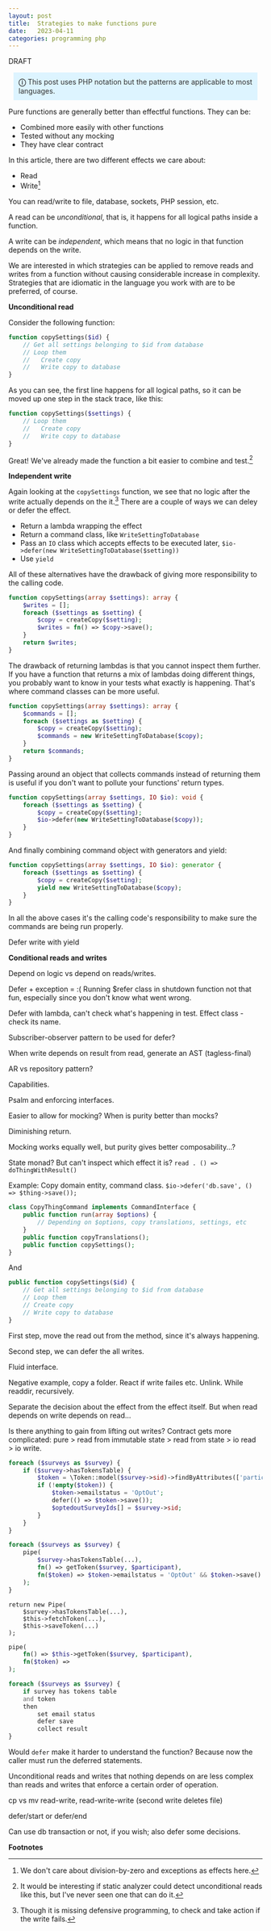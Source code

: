 ```yaml
---
layout: post
title:  Strategies to make functions pure
date:   2023-04-11
categories: programming php
---
```


DRAFT

<style>
h4 {
  display: none; /* hide */
}
h4 + p {
    padding: 10px;
    background-color: rgb(221, 244, 255);
    margin: 10px;
    color: #333;
}
</style>

#### Note
**&#x24D8;** This post uses PHP notation but the patterns are applicable to most languages.

Pure functions are generally better than effectful functions. They can be:

* Combined more easily with other functions
* Tested without any mocking
* They have clear contract

In this article, there are two different effects we care about:

* Read
* Write[^1]

You can read/write to file, database, sockets, PHP session, etc.

A read can be _unconditional_, that is, it happens for all logical paths inside a function.

A write can be _independent_, which means that no logic in that function depends on the write.

We are interested in which strategies can be applied to remove reads and writes from a function without causing considerable increase in complexity. Strategies that are idiomatic in the language you work with are to be preferred, of course.

**Unconditional read**

Consider the following function:

```php
function copySettings($id) {
    // Get all settings belonging to $id from database
    // Loop them
    //   Create copy
    //   Write copy to database
}
```

As you can see, the first line happens for all logical paths, so it can be moved up one step in the stack trace, like this:

```php
function copySettings($settings) {
    // Loop them
    //   Create copy
    //   Write copy to database
}
```

Great! We've already made the function a bit easier to combine and test.[^2]

**Independent write**

Again looking at the `copySettings` function, we see that no logic after the write actually depends on the it.[^3] There are a couple of ways we can deley or defer the effect.

* Return a lambda wrapping the effect
* Return a command class, like `WriteSettingToDatabase`
* Pass an `IO` class which accepts effects to be executed later, `$io->defer(new WriteSettingToDatabase($setting))`
* Use `yield`

All of these alternatives have the drawback of giving more responsibility to the calling code.

```php
function copySettings(array $settings): array {
    $writes = [];
    foreach ($settings as $setting) {
        $copy = createCopy($setting);
        $writes = fn() => $copy->save();
    }
    return $writes;
}
```

The drawback of returning lambdas is that you cannot inspect them further. If you have a function that returns a mix of lambdas doing different things, you probably want to know in your tests what exactly is happening. That's where command classes can be more useful.

```php
function copySettings(array $settings): array {
    $commands = [];
    foreach ($settings as $setting) {
        $copy = createCopy($setting);
        $commands = new WriteSettingToDatabase($copy);
    }
    return $commands;
}
```

Passing around an object that collects commands instead of returning them is useful if you don't want to pollute your functions' return types.

```php
function copySettings(array $settings, IO $io): void {
    foreach ($settings as $setting) {
        $copy = createCopy($setting);
        $io->defer(new WriteSettingToDatabase($copy));
    }
}
```

And finally combining command object with generators and yield:

```php
function copySettings(array $settings, IO $io): generator {
    foreach ($settings as $setting) {
        $copy = createCopy($setting);
        yield new WriteSettingToDatabase($copy);
    }
}
```

In all the above cases it's the calling code's responsibility to make sure the commands are being run properly.

Defer write with yield

**Conditional reads and writes**

Depend on logic vs depend on reads/writes.

Defer + exception = :( Running $refer class in shutdown function not that fun, especially since you don't know what went wrong.

Defer with lambda, can't check what's happening in test. Effect class - check its name.

Subscriber-observer pattern to be used for defer?

When write depends on result from read, generate an AST (tagless-final)

AR vs repository pattern?

Capabilities.

Psalm and enforcing interfaces.

Easier to allow for mocking? When is purity better than mocks?

Diminishing return.

Mocking works equally well, but purity gives better composability...?

State monad? But can't inspect which effect it is?
`read . () => doThingWithResult()`

Example: Copy domain entity, command class. `$io->defer('db.save', () => $thing->save());`

```php
class CopyThingCommand implements CommandInterface {
    public function run(array $options) {
        // Depending on $options, copy translations, settings, etc
    }
    public function copyTranslations();
    public function copySettings();
}
```

And

```php
public function copySettings($id) {
    // Get all settings belonging to $id from database
    // Loop them
    // Create copy
    // Write copy to database
}
```

First step, move the read out from the method, since it's always happening.

Second step, we can defer the all writes.

Fluid interface.

Negative example, copy a folder. React if write failes etc. Unlink. While readdir, recursively.

Separate the decision about the effect from the effect itself. But when read depends on write depends on read...

Is there anything to gain from lifting out writes?
Contract gets more complicated: pure > read from immutable state > read from state > io read > io write.

```php
foreach ($surveys as $survey) {
    if ($survey->hasTokensTable) {
        $token = \Token::model($survey->sid)->findByAttributes(['participant_id' => $participant->participant_id], "emailstatus <> 'OptOut'");
        if (!empty($token)) {
            $token->emailstatus = 'OptOut';
            defer(() => $token->save());
            $optedoutSurveyIds[] = $survey->sid;
        }
    }
}
```

```php
foreach ($surveys as $survey) {
    pipe(
        $survey->hasTokensTable(...),
        fn() => getToken($survey, $participant),
        fn($token) => $token->emailstatus = 'OptOut' && $token->save() && $optedoutSurveyIds[] $survey->sid
    );
}
```

```
return new Pipe(
    $survey->hasTokensTable(...),
    $this->fetchToken(...),
    $this->saveToken(...)
);
```

```php
pipe(
    fn() => $this->getToken($survey, $participant),
    fn($token) => 
);
```

```php
foreach ($surveys as $survey) {
    if survey has tokens table
    and token
    then
        set email status
        defer save
        collect result
}
```

Would `defer` make it harder to understand the function? Because now the caller must run the deferred statements.

Unconditional reads and writes that nothing depends on are less complex than reads and writes that enforce a certain order of operation.

cp vs mv
read-write, read-write-write (second write deletes file)

defer/start or defer/end

Can use db transaction or not, if you wish; also defer some decisions.

**Footnotes**

[^1]: We don't care about division-by-zero and exceptions as effects here.
[^2]: It would be interesting if static analyzer could detect unconditional reads like this, but I've never seen one that can do it.
[^3]: Though it is missing defensive programming, to check and take action if the write fails.
